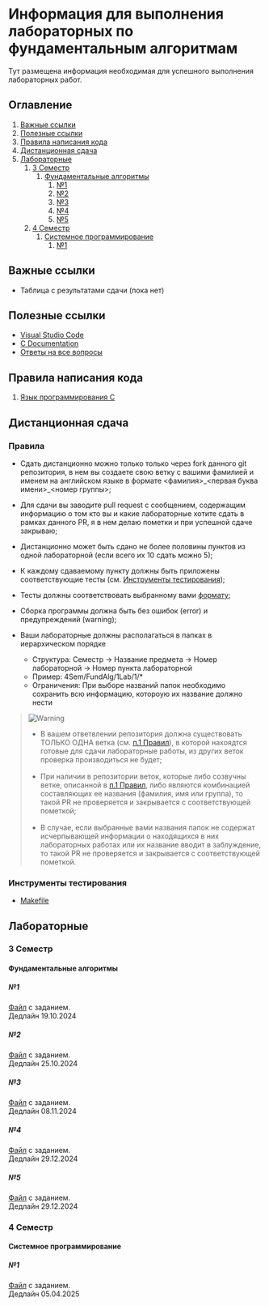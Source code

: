 # Информация для выполнения лабораторных по фундаментальным алгоритмам
Тут размещена информация необходимая для успешного выполнения лабораторных работ.

## Оглавление
1. [Важные ссылки](#важные-ссылки)
2. [Полезные ссылки](#полезные-ссылки)
3. [Правила написания кода](#правила-написания-кода)
4. [Дистанционная сдача](#дистанционная-сдача)
5. [Лабораторные](#лабораторные)
    1. [3 Семестр](#3-семестр)
        1. [Фундаментальные алгоритмы](#3_sem_fund)
            1. [№1](#3_sem_fund_1)
            2. [№2](#3_sem_fund_2)
            3. [№3](#3_sem_fund_3)
            4. [№4](#3_sem_fund_4)
            5. [№5](#3_sem_fund_5)
    2. [4 Семестр](#4-семестр)
        1. [Системное программирование](#4_sem_sys_prog)
            1. [№1](#4_sem_sys_prog_1)

## Важные ссылки
- Таблица с результатами сдачи (пока нет)

## Полезные ссылки
- [Visual Studio Code](https://code.visualstudio.com/download)
- [C Documentation](https://en.cppreference.com/w/c)
- [Ответы на все вопросы](https://yandex.ru/)

## Правила написания кода

1. [Язык программирования C](./CCodeStyle.md)


## Дистанционная сдача
### Правила
- Сдать дистанционно можно только только через fork данного git репозитория, в нем вы создаете свою ветку с вашими фамилией и именем на английском языке в формате <фамилия>\_<первая буква имени>\_<номер группы>;
- Для сдачи вы заводите pull request с сообщением, содержащим информацию о том кто вы и какие лабораторные хотите сдать в рамках данного PR, я в нем делаю пометки и при успешной сдаче закрываю;

- Дистанционно может быть сдано не более половины пунктов из одной лабораторной (если всего их 10 сдать можно 5);
- К каждому сдаваемому пункту должны быть приложены соответствующие тесты (см. [Инструменты тестирования](#инструменты-тестирования));
- Тесты должны соответствовать выбранному вами [формату](#инструменты-тестирования);
- Сборка программы должна быть без ошибок (error) и предупреждений (warning);
- Ваши лабораторные должны располагаться в папках в иерархическом порядке
    - Cтруктура: Семестр -> Название предмета -> Номер лабораторной -> Номер пункта лабораторной
    - Пример: 4Sem/FundAlg/1Lab/1/*
    - Ограничения: При выборе названий папок необходимо сохранить всю информацию, котороую их название должно нести

> <picture>
>   <source media="(prefers-color-scheme: light)" srcset="https://raw.githubusercontent.com/Mqxx/GitHub-Markdown/main/blockquotes/badge/light-theme/warning.svg">
>   <img alt="Warning" src="https://raw.githubusercontent.com/Mqxx/GitHub-Markdown/main/blockquotes/badge/dark-theme/warning.svg">
> </picture><br>
>
> <ul> 
>    <li style="margin-bottom:1rem">В вашем ответвлении репозитория должна существовать ТОЛЬКО ОДНА ветка (см. <a href="#правила">п.1 Правил</a>), в которой нахоядтся готовые для сдачи лабораторные работы, из других веток проверка производиться не будет;</li>
>    <li style="margin-bottom:1rem">При наличии в репозитории веток, которые либо созвучны ветке, описанной в <a href="#правила">п.1 Правил</a>, либо являются комбинацией составляющих ее названия (фамилия, имя или группа), то такой PR не проверяется и закрывается с соответствующей пометкой;</li>
>    <li>В случае, если выбранные вами названия папок не содержат исчерпывающей информации о находящихся в них лабораторных работах или их название вводит в заблуждение, то такой PR не проверяется и закрывается с соответствующей пометкой.</li>
> </ul>


### Инструменты тестирования

- [Makefile](./MakeTesting.md)


## Лабораторные
### 3 Семестр
#### <div id="3_sem_fund">Фундаментальные алгоритмы</div>

##### <div id="3_sem_fund_1">№1</div>
[Файл](./FundAlgorithms/3Sem/Lab1.pdf) с заданием. </br> Дедлайн 19.10.2024

##### <div id="3_sem_fund_2">№2</div>
[Файл](./FundAlgorithms/3Sem/Lab2.pdf) с заданием. </br> Дедлайн 25.10.2024

##### <div id="3_sem_fund_3">№3</div>
[Файл](./FundAlgorithms/3Sem/Lab3.pdf) с заданием. </br> Дедлайн 08.11.2024

##### <div id="3_sem_fund_4">№4</div>
[Файл](./FundAlgorithms/3Sem/Lab4.pdf) с заданием. </br> Дедлайн 29.12.2024

##### <div id="3_sem_fund_5">№5</div>
[Файл](./FundAlgorithms/3Sem/Lab5.pdf) с заданием. </br> Дедлайн 29.12.2024


### 4 Семестр
#### <div id="4_sem_sys_prog">Системное программирование</div>

##### <div id="4_sem_sys_prog_1">№1</div>
[Файл](./SysProgramming/4Sem/1.pdf) с заданием. </br> Дедлайн 05.04.2025